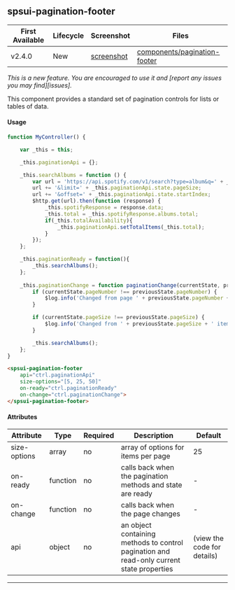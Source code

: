 ## spsui-pagination-footer

| First Available 	| Lifecycle     | Screenshot    | Files |
|-----------------	|----------     |-----------    |------ |
| v2.4.0 	        | New           | [screenshot][pagination-footer-ss]           | [components/pagination-footer][pagination-footer] 	|

*This is a new feature. You are encouraged to use it and [report any issues you may find][issues].*

This component provides a standard set of pagination controls for lists or tables of data.

#### Usage

```javascript
function MyController() {

    var _this = this;

    _this.paginationApi = {};

    _this.searchAlbums = function () {
        var url = 'https://api.spotify.com/v1/search?type=album&q=' + _this.query;
        url += '&limit=' + _this.paginationApi.state.pageSize;
        url += '&offset=' + _this.paginationApi.state.startIndex;
        $http.get(url).then(function (response) {
            _this.spotifyResponse = response.data;
            _this.total = _this.spotifyResponse.albums.total;
            if(_this.totalAvailability){
                _this.paginationApi.setTotalItems(_this.total);
            }
        });
    };

    _this.paginationReady = function(){
        _this.searchAlbums();
    };
    
    _this.paginationChange = function paginationChange(currentState, previousState) {
        if (currentState.pageNumber !== previousState.pageNumber) {
            $log.info('Changed from page ' + previousState.pageNumber + ' to ' + currentState.pageNumber);
        }

        if (currentState.pageSize !== previousState.pageSize) {
            $log.info('Changed from ' + previousState.pageSize + ' items per page to ' + currentState.pageSize);
        }

        _this.searchAlbums();
    };
}
```

```html
<spsui-pagination-footer 
    api="ctrl.paginationApi" 
    size-options="[5, 25, 50]"
    on-ready="ctrl.paginationReady"
    on-change="ctrl.paginationChange">
</spsui-pagination-footer>
```

#### Attributes

| Attribute 	 | Type 	| Required | Description 	                                | Default 	|
|--------------- |---------	|--------- | ------------------------	                    |---------	|
| size-options 	     | array 	| no      | array of options for items per page	                  | 25	    |
| on-ready   | function  | no       | calls back when the pagination methods and state are ready   | - |
| on-change   | function  | no       | calls back when the page changes    | - |
| api | object   | no       | an object containing methods to control pagination and read-only current state properties	   | (view the code for details) 	    |

---

[pagination-footer]: https://github.com/SPSCommerce/webui-core/blob/master/core/components/pagination-footer
[pagination-footer-ss]: https://cloud.githubusercontent.com/assets/44441/13995133/e48bfc60-f0f5-11e5-81ef-741e2d5aeb5f.png
